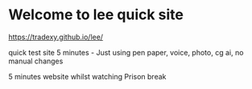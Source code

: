 # Welcome to lee quick site

https://tradexy.github.io/lee/

quick test site 5 minutes - Just using pen paper, voice, photo, cg ai, no manual changes

5 minutes website whilst watching Prison break
